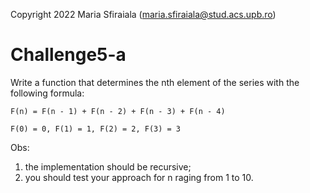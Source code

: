 Copyright 2022 Maria Sfiraiala (maria.sfiraiala@stud.acs.upb.ro)

# Challenge5-a

Write a function that determines the nth element of the series with the following
formula:

` F(n) = F(n - 1) + F(n - 2) + F(n - 3) + F(n - 4) `

` F(0) = 0, F(1) = 1, F(2) = 2, F(3) = 3 `

Obs:
1. the implementation should be recursive;
1. you should test your approach for n raging from 1 to 10.

